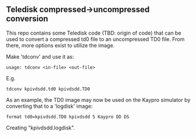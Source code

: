 ## Teledisk compressed->uncompressed conversion

This repo contains some Teledisk code (TBD: origin of code) that can be
used to convert a compressed td0 file to an uncompressed TD0 file. From
there, more options exist to utilize the image.

Make 'tdconv' and use it as:

  `usage: tdconv <in-file> <out-file>`

E.g.

  `tdconv kpivdsdd.td0 kpivdsdd.TD0`

As an example, the TD0 image may now be used on the Kaypro simulator
by converting that to a 'logdisk' image:

  `format td0=kpivdsdd.TD0 kpivdsdd 5 Kaypro DD DS`

Creating "kpivdsdd.logdisk".
